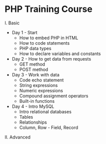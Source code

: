 # PHP Training Course

I. Basic
- Day 1 - Start
  - How to embed PHP in HTML
  - How to code statements
  - PHP data types
  - How to declare variables and constants
- Day 2 - How to get data from requests
  - GET method
  - POST method
- Day 3 - Work with data
  - Code echo statement
  - String expressions
  - Numeric expressions
  - Compound assignment operators
  - Built-in functions
- Day 4 - Intro MySQL
  - Intro relational databases
  - Tables
  - Relationships
  - Column, Row - Field, Record

II. Advanced
